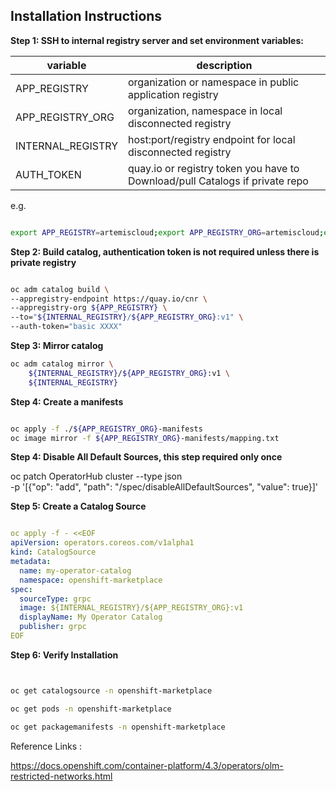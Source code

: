 ## Installation Instructions


**Step 1: SSH to internal registry server and set environment variables:**



| variable | description  |
|---|---|
| APP_REGISTRY  | organization or namespace in public application registry   |
| APP_REGISTRY_ORG  |organization, namespace in local disconnected registry     |
| INTERNAL_REGISTRY  |  host:port/registry endpoint for local disconnected registry   |
| AUTH_TOKEN  | quay.io or registry token you have to Download/pull Catalogs if private repo   |

 
e.g.

```bash

export APP_REGISTRY=artemiscloud;export APP_REGISTRY_ORG=artemiscloud;export INTERNAL_REGISTRY="my.local.registry.domain.com:5000/images"

``` 


**Step 2: Build catalog, authentication token is not required unless there is private registry**

```bash

oc adm catalog build \
--appregistry-endpoint https://quay.io/cnr \
--appregistry-org ${APP_REGISTRY} \
--to="${INTERNAL_REGISTRY}/${APP_REGISTRY_ORG}:v1" \
--auth-token="basic XXXX"

```

**Step 3: Mirror catalog**

```bash
oc adm catalog mirror \
    ${INTERNAL_REGISTRY}/${APP_REGISTRY_ORG}:v1 \
    ${INTERNAL_REGISTRY}
```

**Step 4: Create a manifests**


```bash

oc apply -f ./${APP_REGISTRY_ORG}-manifests
oc image mirror -f ${APP_REGISTRY_ORG}-manifests/mapping.txt 

```

**Step 4: Disable All Default Sources, this step required only once**

oc patch OperatorHub cluster --type json \
    -p '[{"op": "add", "path": "/spec/disableAllDefaultSources", "value": true}]'


**Step 5: Create a Catalog Source**



```yaml

oc apply -f - <<EOF
apiVersion: operators.coreos.com/v1alpha1
kind: CatalogSource
metadata:
  name: my-operator-catalog
  namespace: openshift-marketplace
spec:
  sourceType: grpc
  image: ${INTERNAL_REGISTRY}/${APP_REGISTRY_ORG}:v1
  displayName: My Operator Catalog
  publisher: grpc
EOF

```

**Step 6: Verify Installation**

```bash


oc get catalogsource -n openshift-marketplace 

oc get pods -n openshift-marketplace

oc get packagemanifests -n openshift-marketplace
 ```
 
Reference Links :


https://docs.openshift.com/container-platform/4.3/operators/olm-restricted-networks.html

 